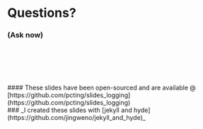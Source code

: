 # Questions?
### (Ask now)
<br />
<br />
<br />
<br />
<br />
#### These slides have been open-sourced and are available @ [https://github.com/pcting/slides_logging](https://github.com/pcting/slides_logging)

<div class="footer" markdown="1">
### _I created these slides with [jekyll and hyde](https://github.com/jingweno/jekyll_and_hyde)_
</div>
